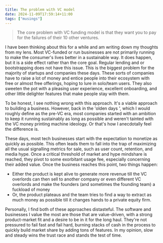 ```yaml
---
title: The problem with VC model
date: 2024-11-09T17:59:14+11:00
tags: ["musings"]
---
```



> The core problem with VC funding model is that they want you to pay for the failures of their 10 other ventures.

I have been thinking about this for a while and am writing down my thoughts from my lens.
Most VC-funded or run businesses are not primarily running to make the consumer's lives better in a sustainable way. It does happen, but it is a side effect rather than the core goal. Regular lending and or bootstrapping does not have this issue. This is the biggest problem for the majority of startups and companies these days. These sorts of companies have to raise a lot of money and entice people into their ecosystem with free or almost free offerings, hoping to lure in solo/team users. They also sweeten the pot with a pleasing user experience, excellent onboarding, and other little delighter features that make people stay with them.

To be honest, I see nothing wrong with this approach. It's a viable approach to building a business. However, back in the 'olden days ', which I would roughly define as the pre-VC era, most companies started with an ambition to keep it running sustainably as long as possible and weren't tainted with the VC money printing machine ideology. Or that's how I anecdotally feel the difference is.

These days, most tech businesses start with the expectation to monetize as quickly as possible. This often leads them to fall into the trap of maximizing all the usual signalling metrics for sale, such as user count, retention, and media hype. Once a critical threshold of market and hype mindshare is reached, they pivot to some exorbitant usage fee, especially concerning their added value. Once the business reaches this point, two things happen:

- Either the product is kept alive to generate more revenue till the VC overlords can then sell to another company or even different VC overlords and make the founders (and sometimes the founding team) a fuckload of money
- Or, the product plateaus and the team tries to find a way to extract as much money as possible till it changes hands to a private equity firm.

Personally, I find both of these approaches distasteful. The software and businesses I value the most are those that are value-driven, with a strong product-market fit and a desire to be in it for the long haul. They're not pressured to fail fast and fail hard, burning stacks of cash in the process to quickly build market share by adding tons of features. In my opinion, slow and steady wins the trust race and stands the test of time.
